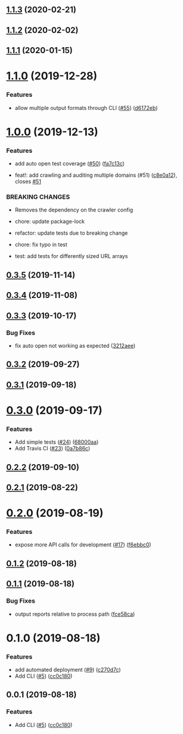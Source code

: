 ## [1.1.3](https://github.com/TGiles/auto-lighthouse/compare/1.1.2...1.1.3) (2020-02-21)

## [1.1.2](https://github.com/TGiles/auto-lighthouse/compare/1.1.1...1.1.2) (2020-02-02)

## [1.1.1](https://github.com/TGiles/auto-lighthouse/compare/1.1.0...1.1.1) (2020-01-15)

# [1.1.0](https://github.com/TGiles/auto-lighthouse/compare/1.0.0...1.1.0) (2019-12-28)


### Features

* allow multiple output formats through CLI ([#55](https://github.com/TGiles/auto-lighthouse/issues/55)) ([d6172eb](https://github.com/TGiles/auto-lighthouse/commit/d6172eb))

# [1.0.0](https://github.com/TGiles/auto-lighthouse/compare/0.3.5...1.0.0) (2019-12-13)


### Features

* add auto open test coverage ([#50](https://github.com/TGiles/auto-lighthouse/issues/50)) ([fa7c13c](https://github.com/TGiles/auto-lighthouse/commit/fa7c13c))


* feat!: add crawling and auditing multiple domains (#51) ([c8e0a12](https://github.com/TGiles/auto-lighthouse/commit/c8e0a12)), closes [#51](https://github.com/TGiles/auto-lighthouse/issues/51)


### BREAKING CHANGES

* Removes the dependency on the crawler config

* chore: update package-lock

* refactor: update tests due to breaking change

* chore: fix typo in test

* test: add tests for differently sized URL arrays

## [0.3.5](https://github.com/TGiles/auto-lighthouse/compare/0.3.4...0.3.5) (2019-11-14)

## [0.3.4](https://github.com/TGiles/auto-lighthouse/compare/0.3.3...0.3.4) (2019-11-08)

## [0.3.3](https://github.com/TGiles/auto-lighthouse/compare/0.3.2...0.3.3) (2019-10-17)


### Bug Fixes

* fix auto open not working as expected ([3212aee](https://github.com/TGiles/auto-lighthouse/commit/3212aee))

## [0.3.2](https://github.com/TGiles/auto-lighthouse/compare/0.3.1...0.3.2) (2019-09-27)

## [0.3.1](https://github.com/TGiles/auto-lighthouse/compare/0.3.0...0.3.1) (2019-09-18)

# [0.3.0](https://github.com/TGiles/auto-lighthouse/compare/0.2.2...0.3.0) (2019-09-17)


### Features

* Add simple tests ([#24](https://github.com/TGiles/auto-lighthouse/issues/24)) ([68000aa](https://github.com/TGiles/auto-lighthouse/commit/68000aa))
* Add Travis CI ([#23](https://github.com/TGiles/auto-lighthouse/issues/23)) ([0a7b86c](https://github.com/TGiles/auto-lighthouse/commit/0a7b86c))

## [0.2.2](https://github.com/TGiles/auto-lighthouse/compare/0.2.1...0.2.2) (2019-09-10)

## [0.2.1](https://github.com/TGiles/auto-lighthouse/compare/0.2.0...0.2.1) (2019-08-22)

# [0.2.0](https://github.com/TGiles/auto-lighthouse/compare/0.1.2...0.2.0) (2019-08-19)


### Features

* expose more API calls for development ([#17](https://github.com/TGiles/auto-lighthouse/issues/17)) ([f6ebbc0](https://github.com/TGiles/auto-lighthouse/commit/f6ebbc0))

## [0.1.2](https://github.com/TGiles/auto-lighthouse/compare/0.1.1...0.1.2) (2019-08-18)

## [0.1.1](https://github.com/TGiles/auto-lighthouse/compare/0.1.0...0.1.1) (2019-08-18)


### Bug Fixes

* output reports relative to process path ([fce58ca](https://github.com/TGiles/auto-lighthouse/commit/fce58ca))

# 0.1.0 (2019-08-18)


### Features

* add automated deployment ([#9](https://github.com/TGiles/auto-lighthouse/issues/9)) ([c270d7c](https://github.com/TGiles/auto-lighthouse/commit/c270d7c))
* Add CLI ([#5](https://github.com/TGiles/auto-lighthouse/issues/5)) ([cc0c180](https://github.com/TGiles/auto-lighthouse/commit/cc0c180))

## 0.0.1 (2019-08-18)


### Features

* Add CLI ([#5](https://github.com/TGiles/auto-lighthouse/issues/5)) ([cc0c180](https://github.com/TGiles/auto-lighthouse/commit/cc0c180))



